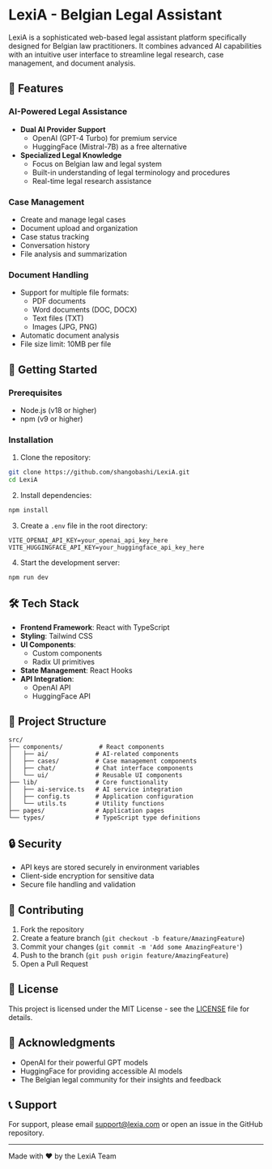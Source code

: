 # LexiA - Belgian Legal Assistant

LexiA is a sophisticated web-based legal assistant platform specifically designed for Belgian law practitioners. It combines advanced AI capabilities with an intuitive user interface to streamline legal research, case management, and document analysis.

## 🌟 Features

### AI-Powered Legal Assistance
- **Dual AI Provider Support**
  - OpenAI (GPT-4 Turbo) for premium service
  - HuggingFace (Mistral-7B) as a free alternative
- **Specialized Legal Knowledge**
  - Focus on Belgian law and legal system
  - Built-in understanding of legal terminology and procedures
  - Real-time legal research assistance

### Case Management
- Create and manage legal cases
- Document upload and organization
- Case status tracking
- Conversation history
- File analysis and summarization

### Document Handling
- Support for multiple file formats:
  - PDF documents
  - Word documents (DOC, DOCX)
  - Text files (TXT)
  - Images (JPG, PNG)
- Automatic document analysis
- File size limit: 10MB per file

## 🚀 Getting Started

### Prerequisites
- Node.js (v18 or higher)
- npm (v9 or higher)

### Installation

1. Clone the repository:
```bash
git clone https://github.com/shangobashi/LexiA.git
cd LexiA
```

2. Install dependencies:
```bash
npm install
```

3. Create a `.env` file in the root directory:
```env
VITE_OPENAI_API_KEY=your_openai_api_key_here
VITE_HUGGINGFACE_API_KEY=your_huggingface_api_key_here
```

4. Start the development server:
```bash
npm run dev
```

## 🛠️ Tech Stack

- **Frontend Framework**: React with TypeScript
- **Styling**: Tailwind CSS
- **UI Components**: 
  - Custom components
  - Radix UI primitives
- **State Management**: React Hooks
- **API Integration**:
  - OpenAI API
  - HuggingFace API

## 📁 Project Structure

```
src/
├── components/          # React components
│   ├── ai/             # AI-related components
│   ├── cases/          # Case management components
│   ├── chat/           # Chat interface components
│   └── ui/             # Reusable UI components
├── lib/                # Core functionality
│   ├── ai-service.ts   # AI service integration
│   ├── config.ts       # Application configuration
│   └── utils.ts        # Utility functions
├── pages/              # Application pages
└── types/              # TypeScript type definitions
```

## 🔒 Security

- API keys are stored securely in environment variables
- Client-side encryption for sensitive data
- Secure file handling and validation

## 🤝 Contributing

1. Fork the repository
2. Create a feature branch (`git checkout -b feature/AmazingFeature`)
3. Commit your changes (`git commit -m 'Add some AmazingFeature'`)
4. Push to the branch (`git push origin feature/AmazingFeature`)
5. Open a Pull Request

## 📄 License

This project is licensed under the MIT License - see the [LICENSE](LICENSE) file for details.

## 🙏 Acknowledgments

- OpenAI for their powerful GPT models
- HuggingFace for providing accessible AI models
- The Belgian legal community for their insights and feedback

## 📞 Support

For support, please email support@lexia.com or open an issue in the GitHub repository.

---

Made with ❤️ by the LexiA Team
